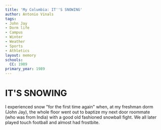 ```yaml
---
title: 'My Columbia: IT''S SNOWING'
author: Antonio Vinals
tags:
- John Jay
- Dorm life
- Campus
- Winter
- Weather
- Sports
- Athletics
layout: memory
schools:
  CC: 1989
primary_year: 1989
---
```

# IT'S SNOWING

I experienced snow "for the first time again" when, at my freshman dorm (John Jay), the whole floor went out to baptize my next door roommate (who was from India) with a good old fashioned snowball fight.  We all later played touch football and almost had frostbite.
